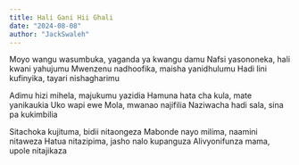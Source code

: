 ```yaml
---
title: Hali Gani Hii Ghali
date: "2024-08-08"
author: "JackSwaleh"
---
```


Moyo wangu wasumbuka, yaganda ya kwangu damu
Nafsi yasononeka, hali kwani yahujumu
Mwenzenu nadhoofika, maisha yanidhulumu
Hadi lini kufinyika, tayari nishagharimu

Adimu hizi mihela, majukumu yazidia
Hamuna hata cha kula, mate yanikaukia
Uko wapi ewe Mola, mwanao najifilia
Naziwacha hadi sala, sina pa kukimbilia

Sitachoka kujituma, bidii nitaongeza
Mabonde nayo milima, naamini nitaweza
Hatua nitazipima, jasho nalo kupanguza
Alivyonifunza mama, upole nitajikaza
